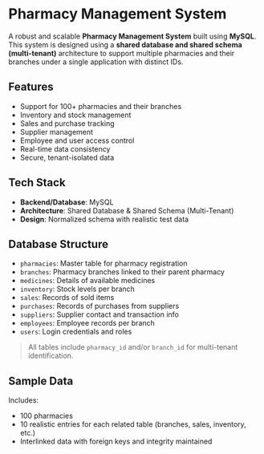 
#  Pharmacy Management System

A robust and scalable **Pharmacy Management System** built using **MySQL**. This system is designed using a **shared database and shared schema (multi-tenant)** architecture to support multiple pharmacies and their branches under a single application with distinct IDs.

##  Features

-  Support for 100+ pharmacies and their branches
-  Inventory and stock management
-  Sales and purchase tracking
- Supplier management
-  Employee and user access control
-  Real-time data consistency
-  Secure, tenant-isolated data

## Tech Stack

- **Backend/Database**: MySQL
- **Architecture**: Shared Database & Shared Schema (Multi-Tenant)
- **Design**: Normalized schema with realistic test data

##  Database Structure

- `pharmacies`: Master table for pharmacy registration
- `branches`: Pharmacy branches linked to their parent pharmacy
- `medicines`: Details of available medicines
- `inventory`: Stock levels per branch
- `sales`: Records of sold items
- `purchases`: Records of purchases from suppliers
- `suppliers`: Supplier contact and transaction info
- `employees`: Employee records per branch
- `users`: Login credentials and roles

> All tables include `pharmacy_id` and/or `branch_id` for multi-tenant identification.

##  Sample Data

Includes:
- 100 pharmacies
- 10 realistic entries for each related table (branches, sales, inventory, etc.)
- Interlinked data with foreign keys and integrity maintained


   


